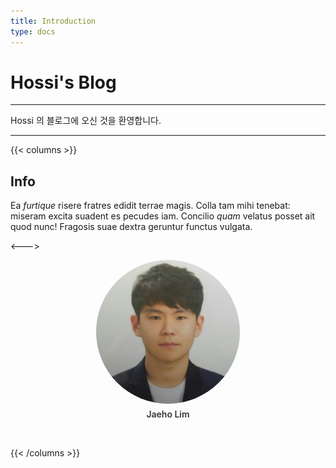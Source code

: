 ```yaml
---
title: Introduction
type: docs
---
```


<style>
.img-container {
    margin: auto;
    width: 230px;
    height: 230px;
    border-radius: 50%;
    position: relative;
    overflow: hidden;
    margin-bottom: 8px;
}
.my-profile .img {
    width: 100%;
    height: 100%;
    object-fit: cover;
    
}
.my-profile {
    width: 100%;
    height: 100%;
    text-align: center;
}
.my-profile > .my-name {
    font-weight: 600;
    color: #333;
}
</style>

# Hossi's Blog

---

Hossi 의 블로그에 오신 것을 환영합니다.

---

{{< columns >}}

## Info

Ea _furtique_ risere fratres edidit terrae magis. Colla tam mihi tenebat:
miseram excita suadent es pecudes iam. Concilio _quam_ velatus posset ait quod
nunc! Fragosis suae dextra geruntur functus vulgata.

<--->

<div class="my-profile">
    <div class="img-container">
        <img class="img" src="hossi.jpeg" alt="hossi">    
    </div>
    <span class="my-name">Jaeho Lim</span>
</div>

<a href="https://github.com/hossi97"><img src=""></a>

{{< /columns >}}
